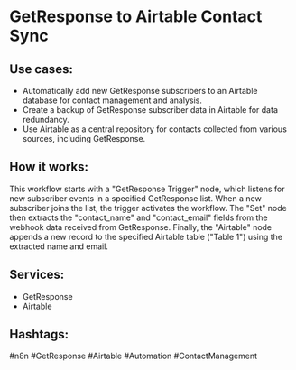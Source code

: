 # GetResponse to Airtable Contact Sync

## Use cases:

*   Automatically add new GetResponse subscribers to an Airtable database for contact management and analysis.
*   Create a backup of GetResponse subscriber data in Airtable for data redundancy.
*   Use Airtable as a central repository for contacts collected from various sources, including GetResponse.

## How it works:

This workflow starts with a "GetResponse Trigger" node, which listens for new subscriber events in a specified GetResponse list. When a new subscriber joins the list, the trigger activates the workflow. The "Set" node then extracts the "contact\_name" and "contact\_email" fields from the webhook data received from GetResponse. Finally, the "Airtable" node appends a new record to the specified Airtable table ("Table 1") using the extracted name and email.

## Services:

*   GetResponse
*   Airtable

## Hashtags:

#n8n #GetResponse #Airtable #Automation #ContactManagement
